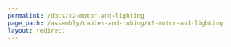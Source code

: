 ```yaml
---
permalink: /docs/x2-motor-and-lighting
page_path: /assembly/cables-and-tubing/x2-motor-and-lighting
layout: redirect
---
```

